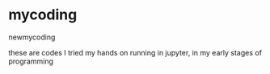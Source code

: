# mycoding
newmycoding



these are codes I tried my hands on running in jupyter, in my early stages of programming
